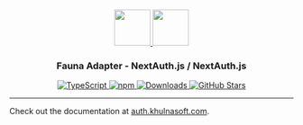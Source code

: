<p align="center">
  <br/>
  <a href="https://auth.khulnasoft.com" target="_blank">
    <img height="64px" src="https://auth.khulnasoft.com/img/logo-sm.png" />
  </a>
  <a href="https://fauna.com" target="_blank">
    <img height="64px" src="https://auth.khulnasoft.com/img/adapters/fauna.svg"/>
  </a>
  <h3 align="center"><b>Fauna Adapter</b> - NextAuth.js / NextAuth.js</a></h3>
  <p align="center" style="align: center;">
    <a href="https://npm.im/@nextauth.js/fauna-adapter">
      <img src="https://img.shields.io/badge/TypeScript-blue?style=flat-square" alt="TypeScript" />
    </a>
    <a href="https://npm.im/@nextauth.js/fauna-adapter">
      <img alt="npm" src="https://img.shields.io/npm/v/@nextauth.js/fauna-adapter?color=green&label=@nextauth.js/fauna-adapter&style=flat-square">
    </a>
    <a href="https://www.npmtrends.com/@nextauth.js/fauna-adapter">
      <img src="https://img.shields.io/npm/dm/@nextauth.js/fauna-adapter?label=%20downloads&style=flat-square" alt="Downloads" />
    </a>
    <a href="https://github.com/khulnasoft/nextdev/stargazers">
      <img src="https://img.shields.io/github/stars/khulnasoft/nextdev?style=flat-square" alt="GitHub Stars" />
    </a>
  </p>
</p>

---

Check out the documentation at [auth.khulnasoft.com](https://auth.khulnasoft.com/reference/adapter/fauna).
